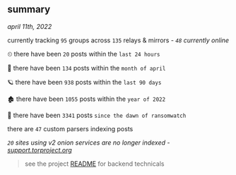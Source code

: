 
## summary
_april 11th, 2022_

currently tracking `95` groups across `135` relays & mirrors - _`48` currently online_

⏲ there have been `20` posts within the `last 24 hours`

🦈 there have been `134` posts within the `month of april`

🪐 there have been `938` posts within the `last 90 days`

🏚 there have been `1055` posts within the `year of 2022`

🦕 there have been `3341` posts `since the dawn of ransomwatch`

there are `47` custom parsers indexing posts

_`20` sites using v2 onion services are no longer indexed - [support.torproject.org](https://support.torproject.org/onionservices/v2-deprecation/)_

> see the project [README](https://github.com/thetanz/ransomwatch#ransomwatch--) for backend technicals
